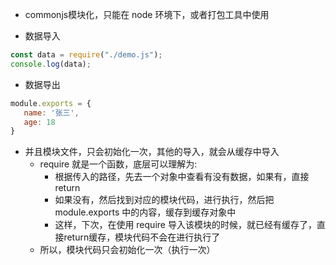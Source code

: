 - commonjs模块化，只能在 node 环境下，或者打包工具中使用

- 数据导入
```js
const data = require("./demo.js");
console.log(data);
```


- 数据导出
```js
module.exports = {
   name: '张三',
   age: 18
}
```


- 并且模块文件，只会初始化一次，其他的导入，就会从缓存中导入
  - require 就是一个函数，底层可以理解为:
    - 根据传入的路径，先去一个对象中查看有没有数据，如果有，直接return
    - 如果没有，然后找到对应的模块代码，进行执行，然后把 module.exports 中的内容，缓存到缓存对象中
    - 这样，下次，在使用 require 导入该模块的时候，就已经有缓存了，直接return缓存，模块代码不会在进行执行了
  - 所以，模块代码只会初始化一次（执行一次）